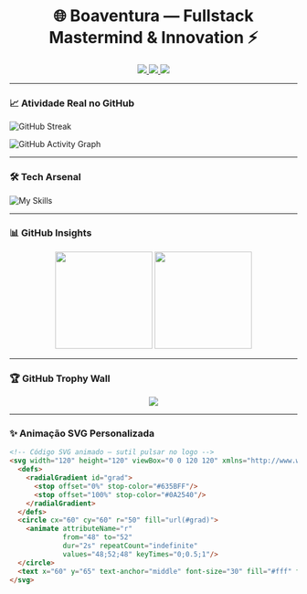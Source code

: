 <h1 align="center">🌐 Boaventura — Fullstack Mastermind & Innovation  ⚡</h1>

<p align="center">
  <!-- Badges principais -->
  <a href="https://www.linkedin.com/in/pauloboaventura/">
    <img src="https://img.shields.io/badge/LinkedIn-%230077B5.svg?&style=flat-square&logo=linkedin&logoColor=white" />
  </a>
  <a href="https://stackoverflow.com/users/9431571">
    <img src="https://img.shields.io/badge/StackOverflow-FE7A16?style=flat-square&logo=stackoverflow&logoColor=white" />
  </a>
  <a href="mailto:contato@clubnation.site">
    <img src="https://img.shields.io/badge/Email-Contato-%23ea4335?style=flat-square&logo=gmail&logoColor=white" />
  </a>
</p>

---

### 📈 Atividade Real no GitHub

<!-- Gráfico de contribuições semanais -->
![GitHub Streak](https://github-readme-streak-stats.herokuapp.com/?user=PauloBoaventura&theme=dark&hide_border=true)

<!-- Widget de PRs e Issues, via Readme Workflows -->
![GitHub Activity Graph](https://activity-graph.herokuapp.com/graph?username=PauloBoaventura&theme=react-dark&hide_border=true)

---

### 🛠 Tech Arsenal

![My Skills](https://skillicons.dev/icons?i=react,nodejs,php,laravel,python,golang,docker,terraform,aws,azure,git,github)

---

### 📊 GitHub Insights

<p align="center">
  <img src="https://github-readme-stats.vercel.app/api?username=PauloBoaventura&count_private=true&show_icons=true&theme=vision-friendly-dark&custom_title=🔥%20Fullstack%20Innovation%20Stats" height="170" />
  <img src="https://github-readme-stats.vercel.app/api/top-langs/?username=PauloBoaventura&layout=compact&langs_count=8&theme=vision-friendly-dark" height="170" />
</p>

---

### 🏆 GitHub Trophy Wall

<p align="center">
  <img src="https://github-profile-trophy.vercel.app/?username=PauloBoaventura&theme=onestar&margin-w=15&row=2&column=4" />
</p>

---

### ✨ Animação SVG Personalizada

```html
<!-- Código SVG animado – sutil pulsar no logo -->
<svg width="120" height="120" viewBox="0 0 120 120" xmlns="http://www.w3.org/2000/svg">
  <defs>
    <radialGradient id="grad">
      <stop offset="0%" stop-color="#635BFF"/>
      <stop offset="100%" stop-color="#0A2540"/>
    </radialGradient>
  </defs>
  <circle cx="60" cy="60" r="50" fill="url(#grad)">
    <animate attributeName="r"
             from="48" to="52"
             dur="2s" repeatCount="indefinite"
             values="48;52;48" keyTimes="0;0.5;1"/>
  </circle>
  <text x="60" y="65" text-anchor="middle" font-size="30" fill="#fff" font-family="Arial">Boa</text>
</svg>
